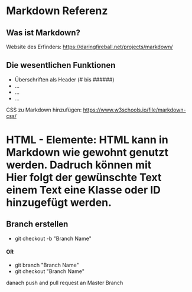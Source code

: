 # Markdown Referenz

## Was ist Markdown?

Website des Erfinders: https://daringfireball.net/projects/markdown/




## Die wesentlichen Funktionen

* Überschriften als Header (\# bis \######)
* ...
* ...
* ...


CSS zu Markdown hinzufügen: https://www.w3schools.io/file/markdown-css/

HTML - Elemente:
HTML kann in Markdown wie gewohnt genutzt werden. Dadruch können mit <div class="myClass"> Hier folgt der gewünschte Text</div> einem Text eine Klasse oder ID hinzugefügt werden.
=======



## Branch erstellen

- git checkout -b "Branch Name"

#### OR

- git branch "Branch Name"
- git checkout "Branch Name"



danach push and pull request an Master Branch

